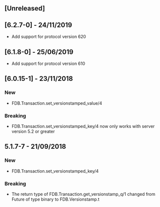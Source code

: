 
## [Unreleased]

## [6.2.7-0] - 24/11/2019

- Add support for protocol version 620

## [6.1.8-0] - 25/06/2019

- Add support for protocol version 610

## [6.0.15-1] - 23/11/2018

### New
- FDB.Transaction.set_versionstamped_value/4

### Breaking
- FDB.Transaction.set_versionstamped_key/4 now only works with server version 5.2 or greater

## 5.1.7-7 - 21/09/2018

### New
- FDB.Transaction.set_versionstamped_key/4

### Breaking
- The return type of FDB.Transaction.get_versionstamp_q/1 changed from
  Future of type binary to FDB.Versionstamp.t
